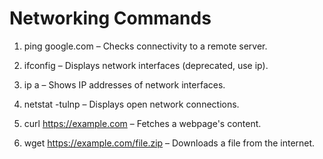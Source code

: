 # Networking Commands

1. ping google.com – Checks connectivity to a remote server.

2. ifconfig – Displays network interfaces (deprecated, use ip).

3. ip a – Shows IP addresses of network interfaces.

4. netstat -tulnp – Displays open network connections.

5. curl https://example.com – Fetches a webpage's content.

6. wget https://example.com/file.zip – Downloads a file from the internet.

